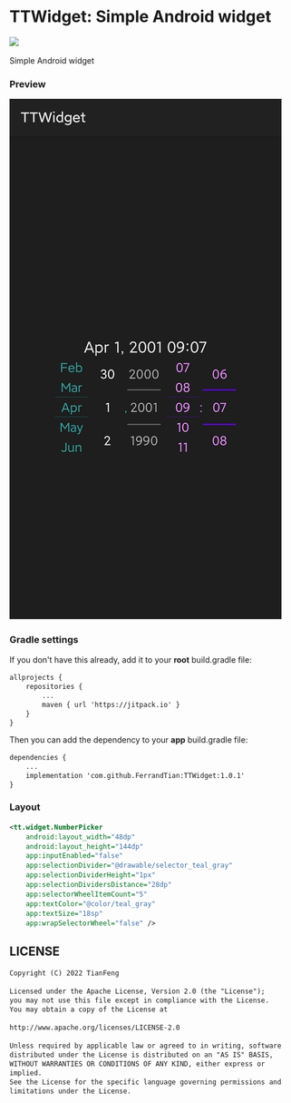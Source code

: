﻿# TTWidget: Simple Android widget

[![](https://jitpack.io/v/FerrandTian/TTWidget.svg)](https://jitpack.io/#FerrandTian/TTWidget)

Simple Android widget

### Preview

![Preview_1](https://github.com/FerrandTian/TTWidget/raw/main/Screenshot.jpg)

### Gradle settings

If you don't have this already, add it to your **root** build.gradle file:
```
allprojects {
    repositories {
        ...
        maven { url 'https://jitpack.io' }
    }
}
```

Then you can add the dependency to your **app** build.gradle file:
```
dependencies {
    ...
    implementation 'com.github.FerrandTian:TTWidget:1.0.1'
}
```

### Layout

```xml
<tt.widget.NumberPicker
    android:layout_width="48dp"
    android:layout_height="144dp"
    app:inputEnabled="false"
    app:selectionDivider="@drawable/selector_teal_gray"
    app:selectionDividerHeight="1px"
    app:selectionDividersDistance="28dp"
    app:selectorWheelItemCount="5"
    app:textColor="@color/teal_gray"
    app:textSize="18sp"
    app:wrapSelectorWheel="false" />
```

## LICENSE

    Copyright (C) 2022 TianFeng
    
    Licensed under the Apache License, Version 2.0 (the "License");
    you may not use this file except in compliance with the License.
    You may obtain a copy of the License at
    
    http://www.apache.org/licenses/LICENSE-2.0
    
    Unless required by applicable law or agreed to in writing, software
    distributed under the License is distributed on an "AS IS" BASIS,
    WITHOUT WARRANTIES OR CONDITIONS OF ANY KIND, either express or implied.
    See the License for the specific language governing permissions and
    limitations under the License.
